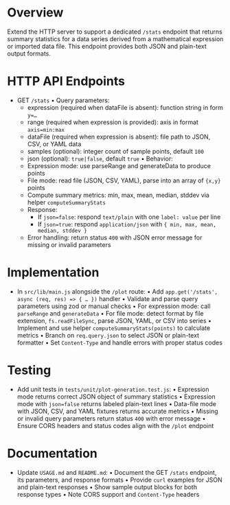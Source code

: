 # Overview
Extend the HTTP server to support a dedicated `/stats` endpoint that returns summary statistics for a data series derived from a mathematical expression or imported data file. This endpoint provides both JSON and plain-text output formats.

# HTTP API Endpoints
- GET `/stats`
  • Query parameters:
    - expression (required when dataFile is absent): function string in form `y=…`
    - range (required when expression is provided): axis in format `axis=min:max`
    - dataFile (required when expression is absent): file path to JSON, CSV, or YAML data
    - samples (optional): integer count of sample points, default `100`
    - json (optional): `true|false`, default `true`
  • Behavior:
    - Expression mode: use parseRange and generateData to produce points
    - File mode: read file (JSON, CSV, YAML), parse into an array of `{x,y}` points
    - Compute summary metrics: min, max, mean, median, stddev via helper `computeSummaryStats`
    - Response:
      - If `json=false`: respond `text/plain` with one `label: value` per line
      - If `json=true`: respond `application/json` with `{ min, max, mean, median, stddev }`
    - Error handling: return status `400` with JSON error message for missing or invalid parameters

# Implementation
- In `src/lib/main.js` alongside the `/plot` route:
  • Add `app.get('/stats', async (req, res) => { … })` handler
  • Validate and parse query parameters using zod or manual checks
  • For expression mode: call `parseRange` and `generateData`
  • For file mode: detect format by file extension, `fs.readFileSync`, parse JSON, YAML, or CSV into series
  • Implement and use helper `computeSummaryStats(points)` to calculate metrics
  • Branch on `req.query.json` to select JSON or plain-text formatter
  • Set `Content-Type` and handle errors with proper status codes

# Testing
- Add unit tests in `tests/unit/plot-generation.test.js`:
  • Expression mode returns correct JSON object of summary statistics
  • Expression mode with `json=false` returns labeled plain-text lines
  • Data-file mode with JSON, CSV, and YAML fixtures returns accurate metrics
  • Missing or invalid query parameters return status `400` with error message
  • Ensure CORS headers and status codes align with the `/plot` endpoint

# Documentation
- Update `USAGE.md` and `README.md`:
  • Document the GET `/stats` endpoint, its parameters, and response formats
  • Provide `curl` examples for JSON and plain-text responses
  • Show sample output blocks for both response types
  • Note CORS support and `Content-Type` headers